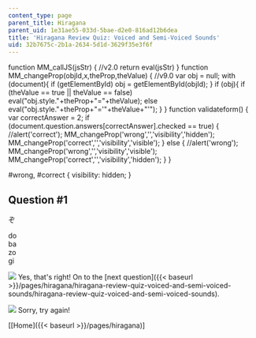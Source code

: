```yaml
---
content_type: page
parent_title: Hiragana
parent_uid: 1e31ae55-033d-5bae-d2e0-816ad12b6dea
title: 'Hiragana Review Quiz: Voiced and Semi-Voiced Sounds'
uid: 32b7675c-2b1a-2634-5d1d-3629f35e3f6f
---
```


function MM\_callJS(jsStr) { //v2.0 return eval(jsStr) } function MM\_changeProp(objId,x,theProp,theValue) { //v9.0 var obj = null; with (document){ if (getElementById) obj = getElementById(objId); } if (obj){ if (theValue == true || theValue == false) eval("obj.style."+theProp+"="+theValue); else eval("obj.style."+theProp+"='"+theValue+"'"); } } function validateform() { var correctAnswer = 2; if (document.question.answers\[correctAnswer\].checked == true) { //alert('correct'); MM\_changeProp('wrong','','visibility','hidden'); MM\_changeProp('correct','','visibility','visible'); } else { //alert('wrong'); MM\_changeProp('wrong','','visibility','visible'); MM\_changeProp('correct','','visibility','hidden'); } }

#wrong, #correct { visibility: hidden; }

Question #1
-----------

ぞ

 do  
 ba  
 zo  
 gi

![](/resources/res-21g-01-kana-spring-2010/hiragana/hiragana-review-quiz-a-n/yokudeki.gif) Yes, that's right! On to the [next question]({{< baseurl >}}/pages/hiragana/hiragana-review-quiz-voiced-and-semi-voiced-sounds/hiragana-review-quiz-voiced-and-semi-voiced-sounds).

![](/resources/res-21g-01-kana-spring-2010/hiragana/hiragana-review-quiz-a-n/chigau.gif) Sorry, try again!

\[[Home]({{< baseurl >}}/pages/hiragana)\]